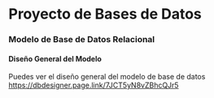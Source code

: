 # Proyecto de Bases de Datos
### Modelo de Base de Datos Relacional
#### Diseño General del Modelo
Puedes ver el diseño general del modelo de base de datos https://dbdesigner.page.link/7JCT5yN8vZBhcQJr5
